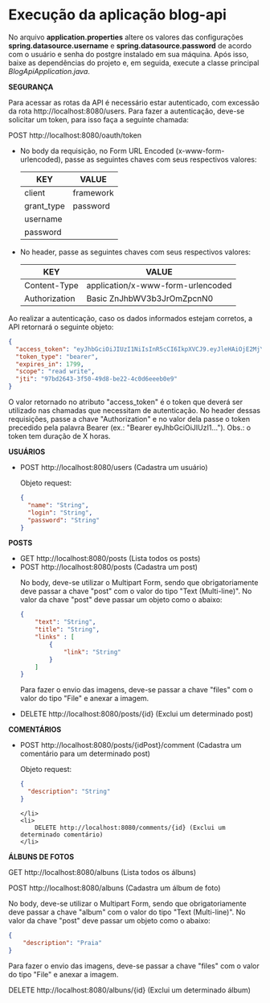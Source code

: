 # Execução da aplicação blog-api

No arquivo **application.properties** altere os valores das configurações **spring.datasource.username** e **spring.datasource.password** de acordo com o usuário e senha do postgre instalado em sua máquina. Após isso, baixe as dependências do projeto e, em seguida, execute a classe principal *BlogApiApplication.java*.


**SEGURANÇA**

Para acessar as rotas da API é necessário estar autenticado, com excessão da rota http://localhost:8080/users.
Para fazer a autenticação, deve-se solicitar um token, para isso faça a seguinte chamada: 

POST http://localhost:8080/oauth/token

<ul>
  <li>
    No body da requisição, no Form URL Encoded (x-www-form-urlencoded), passe as seguintes chaves com seus respectivos valores:

| KEY        | VALUE     |
|------------|-----------|
| client     | framework |
| grant_type | password  |
| username   |           |
| password   |           |

  </li>

  <li>
    No header, passe as seguintes chaves com seus respectivos valores:

| KEY           | VALUE                             |
|---------------|-----------------------------------|
| Content-Type  | application/x-www-form-urlencoded |
| Authorization | Basic ZnJhbWV3b3JrOmZpcnN0        |

  </li>
</ul>

Ao realizar a autenticação, caso os dados informados estejam corretos, a API retornará o seguinte objeto:
```json
{
  "access_token": "eyJhbGciOiJIUzI1NiIsInR5cCI6IkpXVCJ9.eyJleHAiOjE2MjY5MDc5OTksInVzZXJfbmFtZSI6InRlc3RlMSIsImp0aSI6Ijk3YmQyNjQzLTNmNTAtNDlkOC1iZTIyLTRjMGQ2ZWVlYjBlOSIsImNsaWVudF9pZCI6ImZyYW1ld29yayIsInNjb3BlIjpbInJlYWQiLCJ3cml0ZSJdfQ.GftyR8_mc-dYyFCdxdfn_ex0Z7nIEolnS6D1gttaCUQ",
  "token_type": "bearer",
  "expires_in": 1799,
  "scope": "read write",
  "jti": "97bd2643-3f50-49d8-be22-4c0d6eeeb0e9"
}
```
O valor retornado no atributo "access_token" é o token que deverá ser utilizado nas chamadas que necessitam de autenticação. No header dessas requisições, passe a chave "Authorization" e no valor dela passe o token precedido pela palavra Bearer (ex.: "Bearer eyJhbGciOiJIUzI1..."). Obs.: o token tem duração de X horas.

**USUÁRIOS**

<ul>
  <li>
	POST http://localhost:8080/users (Cadastra um usuário)

Objeto request:
```json
{
  "name": "String",
  "login": "String",
  "password": "String"
}
```
  </li>
</ul>

**POSTS**

<ul>
  	<li>
		GET http://localhost:8080/posts (Lista todos os posts)
  	</li>
	<li>
		POST http://localhost:8080/posts (Cadastra um post)
	
No body, deve-se utilizar o Multipart Form, sendo que obrigatoriamente deve passar a chave "post" com o valor do tipo "Text (Multi-line)". No valor da chave "post" deve passar um objeto como o abaixo:

```json
{
	"text": "String",
	"title": "String",
	"links" : [
		{
			"link": "String"
		}
	]
}
```
Para fazer o envio das imagens, deve-se passar a chave "files" com o valor do tipo "File" e anexar a imagem.
	</li>
	<li>
		DELETE http://localhost:8080/posts/{id} (Exclui um determinado post)
	</li>
</ul>

**COMENTÁRIOS**

<ul>
	<li>
		POST http://localhost:8080/posts/{idPost}/comment (Cadastra um comentário para um determinado post)

Objeto request:
```json
{
  "description": "String"
}
```
	</li>
	<li>
		DELETE http://localhost:8080/comments/{id} (Exclui um determinado comentário)
	</li>
</ul>

**ÁLBUNS DE FOTOS**

GET http://localhost:8080/albuns (Lista todos os álbuns)

POST http://localhost:8080/albuns (Cadastra um álbum de foto)

No body, deve-se utilizar o Multipart Form, sendo que obrigatoriamente deve passar a chave "album" com o valor do tipo "Text (Multi-line)". No valor da chave "post" deve passar um objeto como o abaixo:

```json
{
	"description": "Praia"
}
```
Para fazer o envio das imagens, deve-se passar a chave "files" com o valor do tipo "File" e anexar a imagem.

DELETE http://localhost:8080/albuns/{id} (Exclui um determinado álbum)

